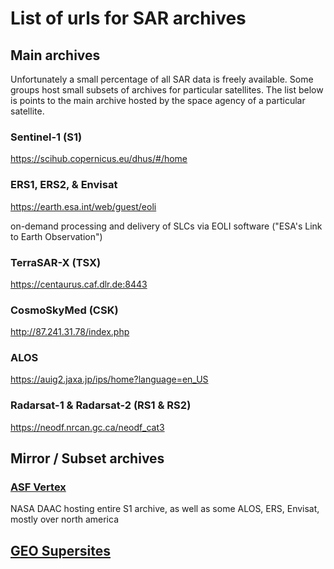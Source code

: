 # List of urls for SAR archives

## Main archives
Unfortunately a small percentage of all SAR data is freely available. Some groups host small subsets of archives for particular satellites. The list below is points to the main archive hosted by the space agency of a particular satellite.

### Sentinel-1 (S1)
https://scihub.copernicus.eu/dhus/#/home


### ERS1, ERS2, & Envisat
https://earth.esa.int/web/guest/eoli

on-demand processing and delivery of SLCs via EOLI software ("ESA's Link to Earth Observation")

### TerraSAR-X (TSX)
https://centaurus.caf.dlr.de:8443

### CosmoSkyMed (CSK)
http://87.241.31.78/index.php

### ALOS 
https://auig2.jaxa.jp/ips/home?language=en_US

### Radarsat-1 & Radarsat-2 (RS1 & RS2)
https://neodf.nrcan.gc.ca/neodf_cat3





## Mirror / Subset archives

### [ASF Vertex](https://vertex.daac.asf.alaska.edu)
NASA DAAC hosting entire S1 archive, as well as some ALOS, ERS, Envisat, mostly over north america

## [GEO Supersites](http://eo-virtual-archive4.esa.int)



